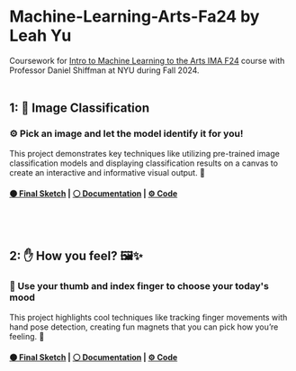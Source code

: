 # Machine-Learning-Arts-Fa24 by Leah Yu
Coursework for [Intro to Machine Learning to the Arts IMA F24](https://github.com/ml5js/Intro-ML-Arts-IMA-F24) course with Professor Daniel Shiffman at NYU during Fall 2024.
<br>
<br>
## 1: 🤖 Image Classification

### ⚙️ Pick an image and let the model identify it for you!

This project demonstrates key techniques like utilizing pre-trained image classification models and displaying classification results on a canvas to create an interactive and informative visual output. 🎨

#### [⚫ Final Sketch](https://editor.p5js.org/Leahyuu/full/29dAN5cqqH) | [⚪ Documentation](https://incongruous-glider-de0.notion.site/W1-Introduction-5d96659acc0045069cb533395849f2d7?pvs=4) | [⚙️ Code](#)
<br>
<br>

## 2: ✋ How you feel? 🖼️✨

### 🤗 Use your thumb and index finger to choose your today's mood

This project highlights cool techniques like tracking finger movements with hand pose detection, creating fun magnets that you can pick how you’re feeling. 🎉

#### [⚫ Final Sketch](https://editor.p5js.org/Leahyuu/full/ZSBQrfmt-) | [⚪ Documentation](https://incongruous-glider-de0.notion.site/W1-Introduction-5d96659acc0045069cb533395849f2d7?pvs=4) | [⚙️ Code](#)


